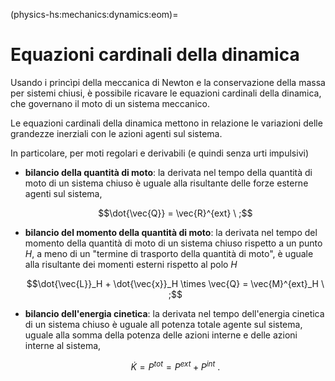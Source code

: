 (physics-hs:mechanics:dynamics:eom)=
# Equazioni cardinali della dinamica

Usando i princìpi della meccanica di Newton e la conservazione della massa per sistemi chiusi, è possibile ricavare le equazioni cardinali della dinamica, che governano il moto di un sistema meccanico.

Le equazioni cardinali della dinamica mettono in relazione le variazioni delle grandezze inerziali con le azioni agenti sul sistema.

In particolare, per moti regolari e derivabili (e quindi senza urti impulsivi)

- **bilancio della quantità di moto**: la derivata nel tempo della quantità di moto di un sistema chiuso è uguale alla risultante delle forze esterne agenti sul sistema,

  $$\dot{\vec{Q}} = \vec{R}^{ext} \ ;$$

- **bilancio del momento della quantità di moto**: la derivata nel tempo del momento della quantità di moto di un sistema chiuso rispetto a un punto $H$, a meno di un "termine di trasporto della quantità di moto", è uguale alla risultante dei momenti esterni rispetto al polo $H$

  $$\dot{\vec{L}}_H + \dot{\vec{x}}_H \times \vec{Q} = \vec{M}^{ext}_H \ ;$$

- **bilancio dell'energia cinetica**: la derivata nel tempo dell'energia cinetica di un sistema chiuso è uguale all potenza totale agente sul sistema, uguale alla somma della potenza delle azioni interne e delle azioni interne al sistema,

  $$\dot{K} = P^{tot} = P^{ext} + P^{int} \ .$$
